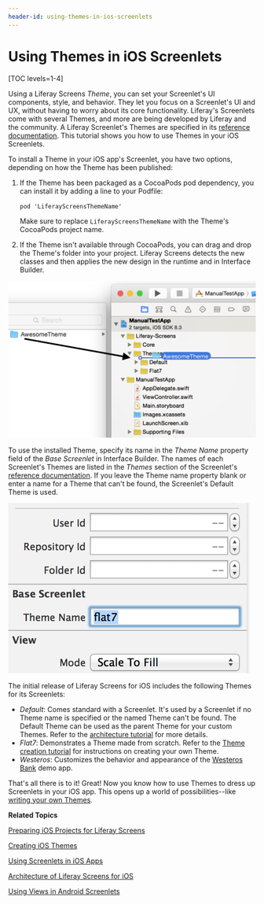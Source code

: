 ```yaml
---
header-id: using-themes-in-ios-screenlets
---
```


# Using Themes in iOS Screenlets

[TOC levels=1-4]

Using a Liferay Screens *Theme*, you can set your Screenlet's UI components,
style, and behavior. They let you focus on a Screenlet's UI and UX, without
having to worry about its core functionality. Liferay's Screenlets come with
several Themes, and more are being developed by Liferay and the community. A
Liferay Screenlet's Themes are specified in its
[reference documentation](/docs/7-1/reference/-/knowledge_base/r/screenlets-in-liferay-screens-for-ios).
This tutorial shows you how to use Themes in your iOS Screenlets. 

To install a Theme in your iOS app's Screenlet, you have two options, depending 
on how the Theme has been published:

1.  If the Theme has been packaged as a CocoaPods pod dependency, you can 
    install it by adding a line to your Podfile:

        pod 'LiferayScreensThemeName'

    Make sure to replace `LiferayScreensThemeName` with the Theme's
    CocoaPods project name. 

2. If the Theme isn't available through CocoaPods, you can drag and drop the 
   Theme's folder into your project. Liferay Screens detects the new classes and 
   then applies the new design in the runtime and in Interface Builder. 

![Figure 1: To install a Theme into an Xcode project, drag and drop the Theme's folder into it.](../../../images/screens-ios-xcode-install-theme.png)

To use the installed Theme, specify its name in the *Theme Name* property field
of the *Base Screenlet* in Interface Builder. The names of each Screenlet's
Themes are listed in the *Themes* section of the Screenlet's
[reference documentation](/docs/7-1/reference/-/knowledge_base/r/screenlets-in-liferay-screens-for-ios). 
If you leave the Theme name property blank or enter a name for a Theme that
can't be found, the Screenlet's Default Theme is used. 

![Figure 2: In Interface Builder, you specify a Screenlet's Theme by entering its name in the *Theme Name* field; this sets the Screenlet's `themeName` property.](../../../images/screens-ios-themes-property.png)

The initial release of Liferay Screens for iOS includes the following Themes for
its Screenlets: 

- *Default*: Comes standard with a Screenlet. It's used by a Screenlet if no
  Theme name is specified or the named Theme can't be found. The Default Theme 
  can be used as the parent Theme for your custom Themes. Refer to the 
  [architecture tutorial](/docs/7-1/tutorials/-/knowledge_base/t/architecture-of-liferay-screens-for-ios)
  for more details.
- *Flat7*: Demonstrates a Theme made from scratch. Refer to the 
  [Theme creation tutorial](/docs/7-1/tutorials/-/knowledge_base/t/creating-ios-themes) 
  for instructions on creating your own Theme.
- *Westeros*: Customizes the behavior and appearance of the
  [Westeros Bank](https://github.com/liferay/liferay-screens/tree/master/ios/Samples/WesterosBank) 
  demo app.

That's all there is to it! Great! Now you know how to use Themes to dress up 
Screenlets in your iOS app. This opens up a world of possibilities--like 
[writing your own Themes](/docs/7-1/tutorials/-/knowledge_base/t/creating-ios-themes).

**Related Topics**

[Preparing iOS Projects for Liferay Screens](/docs/7-1/tutorials/-/knowledge_base/t/preparing-ios-projects-for-liferay-screens)

[Creating iOS Themes](/docs/7-1/tutorials/-/knowledge_base/t/creating-ios-themes)

[Using Screenlets in iOS Apps](/docs/7-1/tutorials/-/knowledge_base/t/using-screenlets-in-ios-apps)

[Architecture of Liferay Screens for iOS](/docs/7-1/tutorials/-/knowledge_base/t/architecture-of-liferay-screens-for-ios)

[Using Views in Android Screenlets](/docs/7-1/tutorials/-/knowledge_base/t/using-views-in-android-screenlets)
